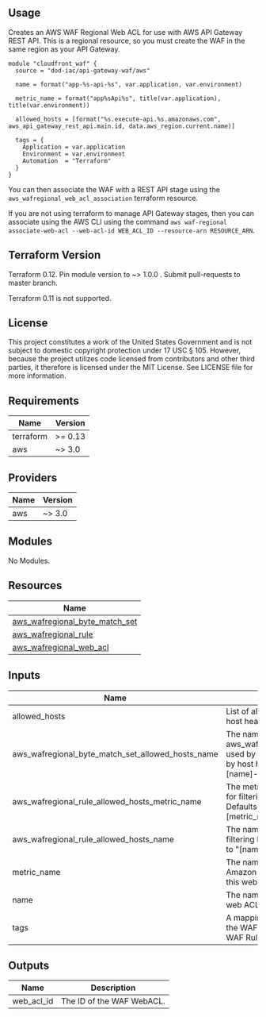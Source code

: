 <!-- BEGINNING OF PRE-COMMIT-TERRAFORM DOCS HOOK -->
## Usage

Creates an AWS WAF Regional Web ACL for use with AWS API Gateway REST API.  This is a regional resource, so you must create the WAF in the same region as your API Gateway.

```hcl
module "cloudfront_waf" {
  source = "dod-iac/api-gateway-waf/aws"

  name = format("app-%s-api-%s", var.application, var.environment)

  metric_name = format("app%sApi%s", title(var.application), title(var.environment))

  allowed_hosts = [format("%s.execute-api.%s.amazonaws.com", aws_api_gateway_rest_api.main.id, data.aws_region.current.name)]

  tags = {
    Application = var.application
    Environment = var.environment
    Automation  = "Terraform"
  }
}
```

You can then associate the WAF with a REST API stage using the `aws_wafregional_web_acl_association` terraform resource.

If you are not using terraform to manage API Gateway stages, then you can associate using the AWS CLI using the command `aws waf-regional associate-web-acl --web-acl-id WEB_ACL_ID --resource-arn RESOURCE_ARN`.

## Terraform Version

Terraform 0.12. Pin module version to ~> 1.0.0 . Submit pull-requests to master branch.

Terraform 0.11 is not supported.

## License

This project constitutes a work of the United States Government and is not subject to domestic copyright protection under 17 USC § 105.  However, because the project utilizes code licensed from contributors and other third parties, it therefore is licensed under the MIT License.  See LICENSE file for more information.

## Requirements

| Name | Version |
|------|---------|
| terraform | >= 0.13 |
| aws | ~> 3.0 |

## Providers

| Name | Version |
|------|---------|
| aws | ~> 3.0 |

## Modules

No Modules.

## Resources

| Name |
|------|
| [aws_wafregional_byte_match_set](https://registry.terraform.io/providers/hashicorp/aws/latest/docs/resources/wafregional_byte_match_set) |
| [aws_wafregional_rule](https://registry.terraform.io/providers/hashicorp/aws/latest/docs/resources/wafregional_rule) |
| [aws_wafregional_web_acl](https://registry.terraform.io/providers/hashicorp/aws/latest/docs/resources/wafregional_web_acl) |

## Inputs

| Name | Description | Type | Default | Required |
|------|-------------|------|---------|:--------:|
| allowed\_hosts | List of allowed values for the host header. | `list(string)` | n/a | yes |
| aws\_wafregional\_byte\_match\_set\_allowed\_hosts\_name | The name of the aws\_wafregional\_byte\_match\_set used by the rule used for filtering by host header.  Defaults to "[name]-allowed-hosts". | `string` | `""` | no |
| aws\_wafregional\_rule\_allowed\_hosts\_metric\_name | The metric name of the rule used for filtering by host header.  Defaults to "[metric\_name]AllowedHosts". | `string` | `""` | no |
| aws\_wafregional\_rule\_allowed\_hosts\_name | The name of the rule used for filtering by host header.  Defaults to "[name]-allowed-hosts". | `string` | `""` | no |
| metric\_name | The name or description for the Amazon CloudWatch metric of this web ACL. | `string` | n/a | yes |
| name | The name or description of the web ACL. | `string` | n/a | yes |
| tags | A mapping of tags to assign to the WAF Web ACL Resource and WAF Rules. | `map(string)` | `{}` | no |

## Outputs

| Name | Description |
|------|-------------|
| web\_acl\_id | The ID of the WAF WebACL. |
<!-- END OF PRE-COMMIT-TERRAFORM DOCS HOOK -->

